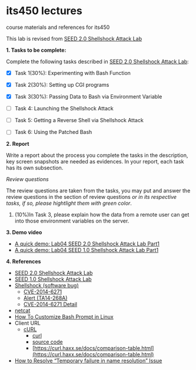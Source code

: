 # its450 lectures

course materials and references for its450

This lab is revised from [SEED 2.0 Shellshock Attack Lab](https://seedsecuritylabs.org/Labs_20.04/Software/Shellshock/)

**1. Tasks to be complete:**

Complete the following tasks described in [SEED 2.0 Shellshock Attack Lab](./refs/Shellshock.pdf):

- [x] Task 1(30%): Experimenting with Bash Function
- [x] Task 2(30%): Setting up CGI programs
- [x] Task 3(30%): Passing Data to Bash via Environment Variable
- [ ] Task 4: Launching the Shellshock Attack
- [ ] Task 5: Getting a Reverse Shell via Shellshock Attack
- [ ] Task 6: Using the Patched Bash


**2. Report**

Write a report about the process you complete the tasks in the description, key screen snapshots are needed as evidences. In your report, each task has its own subsection.

*Review questions*

The review questions are taken from the tasks, you may put and answer the review questions in the section of review questions *or in its respective tasks, if so, please hightlight them with green color*.

1. (10%)In Task 3, please explain how the data from a remote user can get into those environment variables on the server.

**3. Demo video**
* [A quick demo: Lab04 SEED 2.0 Shellshock Attack Lab Part1]()
* [A quick demo: Lab04 SEED 1.0 Shellshock Attack Lab Part1](https://youtu.be/ZYMmLE1NgYs)

**4. References**
* [SEED 2.0 Shellshock Attack Lab](https://seedsecuritylabs.org/Labs_20.04/Software/Shellshock/)
* [SEED 1.0 Shellshock Attack Lab](https://seedsecuritylabs.org/Labs_16.04/Software/Shellshock/)
* [Shellshock (software bug)](https://en.wikipedia.org/wiki/Shellshock_(software_bug))
  * [CVE-2014-6271](https://cve.mitre.org/cgi-bin/cvename.cgi?name=cve-2014-6271)
  * [Alert (TA14-268A)](https://us-cert.cisa.gov/ncas/alerts/TA14-268A)
  * [CVE-2014-6271 Detail](https://nvd.nist.gov/vuln/detail/CVE-2014-6271)
* [netcat](https://en.wikipedia.org/wiki/Netcat)
* [How To Customize Bash Prompt in Linux](https://phoenixnap.com/kb/change-bash-prompt-linux)
* Client URL
  * [cURL](https://en.wikipedia.org/wiki/CURL)
    * [curl](https://curl.haxx.se/)
    * [source code](https://github.com/curl/curl)
    * [https://curl.haxx.se/docs/comparison-table.html](https://curl.haxx.se/docs/comparison-table.html)
* [How to Resolve “Temporary failure in name resolution” Issue](https://www.tecmint.com/resolve-temporary-failure-in-name-resolution/)